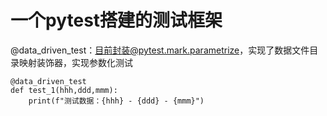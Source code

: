 # 一个pytest搭建的测试框架
@data_driven_test：目前封装@pytest.mark.parametrize，实现了数据文件目录映射装饰器，实现参数化测试
```
@data_driven_test
def test_1(hhh,ddd,mmm):
    print(f"测试数据：{hhh} - {ddd} - {mmm}")
```